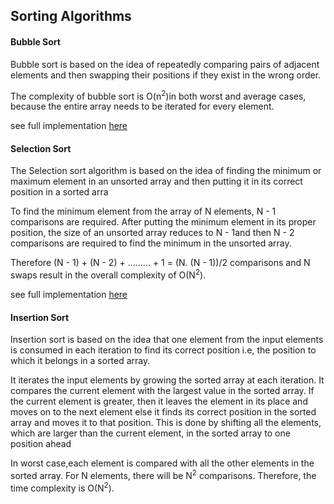 ## Sorting Algorithms

#### Bubble Sort

Bubble sort is based on the idea of repeatedly comparing pairs of adjacent elements and then swapping their positions if they exist in the wrong order. 

The complexity of bubble sort is O(n<sup>2</sup>)in both worst and average cases, because the entire array needs to be iterated for every element.

see full implementation [here](https://github.com/jainayu/Data-Structures-and-Algorithms/blob/master/Sorting%20Algorithms/BubbleSort.cpp)

#### Selection Sort

The Selection sort algorithm is based on the idea of finding the minimum or maximum element in an unsorted array and then putting it in its correct position in a sorted arra

To find the minimum element from the array of N elements, N - 1 comparisons are required. After putting the minimum element in its proper position, the size of an unsorted array reduces to N - 1and then N - 2 comparisons are required to find the minimum in the unsorted array.

Therefore (N - 1) + (N - 2) + ......... + 1 = (N. (N - 1))/2 comparisons and N swaps result in the overall complexity of O(N<sup>2</sup>).

see full implementation [here]()

#### Insertion Sort

Insertion sort is based on the idea that one element from the input elements is consumed in each iteration to find its correct position i.e, the position to which it belongs in a sorted array.

It iterates the input elements by growing the sorted array at each iteration. It compares the current element with the largest value in the sorted array. If the current element is greater, then it leaves the element in its place and moves on to the next element else it finds its correct position in the sorted array and moves it to that position. This is done by shifting all the elements, which are larger than the current element, in the sorted array to one position ahead

In worst case,each element is compared with all the other elements in the sorted array. For N elements, there will be N<sup>2</sup> comparisons. Therefore, the time complexity is O(N<sup>2</sup>).
